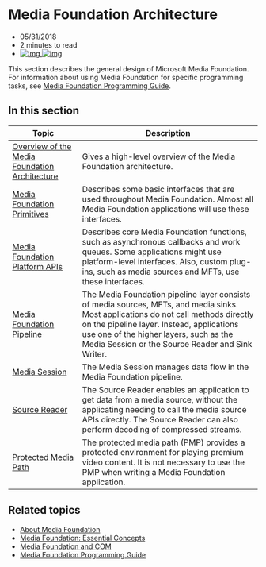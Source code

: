 # Media Foundation Architecture

- 05/31/2018 							
- 2 minutes to read
-  [	![img](https://github.com/drewbatgit.png?size=32) 												![img](https://github.com/msatranjr.png?size=32) 									 								](https://github.com/MicrosoftDocs/win32/blob/docs/desktop-src/medfound/media-foundation-architecture.md) 							

This section describes the general design of Microsoft Media  Foundation. For information about using Media Foundation for specific  programming tasks, see [Media Foundation Programming Guide](https://docs.microsoft.com/en-us/windows/win32/medfound/media-foundation-programming-guide).

## In this section

| Topic                                                        | Description                                                  |
| ------------------------------------------------------------ | ------------------------------------------------------------ |
| [Overview of the Media Foundation Architecture](https://docs.microsoft.com/en-us/windows/win32/medfound/overview-of-the-media-foundation-architecture) | Gives a high-level overview of the Media Foundation architecture. |
| [Media Foundation Primitives](https://docs.microsoft.com/en-us/windows/win32/medfound/media-foundation-primitives) | Describes some basic interfaces that are used throughout Media Foundation.  Almost all Media Foundation applications will use these interfaces. |
| [Media Foundation Platform APIs](https://docs.microsoft.com/en-us/windows/win32/medfound/media-foundation-platform-apis) | Describes core Media Foundation functions, such as asynchronous callbacks and work queues.   Some applications might use platform-level interfaces. Also, custom  plug-ins, such as media sources and MFTs, use these interfaces. |
| [Media Foundation Pipeline](https://docs.microsoft.com/en-us/windows/win32/medfound/media-foundation-pipeline) | The Media Foundation pipeline layer consists of media sources, MFTs,  and media sinks. Most applications do not call methods directly on the  pipeline layer. Instead, applications use one of the higher layers, such  as the Media Session or the Source Reader and Sink Writer. |
| [Media Session](https://docs.microsoft.com/en-us/windows/win32/medfound/media-session) | The Media Session manages data flow in the Media Foundation pipeline. |
| [Source Reader](https://docs.microsoft.com/en-us/windows/win32/medfound/source-reader) | The Source Reader enables an application to get data from a media  source, without the applicating needing to call the media source APIs  directly. The Source Reader can also perform decoding of compressed  streams. |
| [Protected Media Path](https://docs.microsoft.com/en-us/windows/win32/medfound/protected-media-path) | The protected media path (PMP) provides a protected environment for  playing premium video content. It is not necessary to use the PMP when  writing a Media Foundation application. |

 

## Related topics

-  [About Media Foundation](https://docs.microsoft.com/en-us/windows/win32/medfound/about-the-media-foundation-sdk) 
-  [Media Foundation: Essential Concepts](https://docs.microsoft.com/en-us/windows/win32/medfound/media-foundation-programming--essential-concepts) 
-  [Media Foundation and COM](https://docs.microsoft.com/en-us/windows/win32/medfound/media-foundation-and-com) 
-  [Media Foundation Programming Guide](https://docs.microsoft.com/en-us/windows/win32/medfound/media-foundation-programming-guide) 